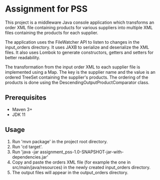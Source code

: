 # Assignment for PSS

This project is a middleware Java console application which transforms an order XML file containing products for various 
suppliers into multiple XML files containing the products for each supplier.

The application uses the FileWatcher API to listen to changes in the input_orders directory.
It uses JAXB to serialize and deserialize the XML files.
It also uses Lombok to generate constructors, getters and setters for better readability.

The transformation from the input order XML to each supplier file is implemented using a Map. The key is the supplier name
and the value is an ordered TreeSet containing the supplier's products.
The ordering of the products is done using the DescendingOutputProductComparator class.

## Prerequisites

* Maven 3+
* JDK 11

## Usage

1. Run 'mvn package' in the project root directory.
2. Run 'cd target'.
3. Run 'java -jar assignment_pss-1.0-SNAPSHOT-jar-with-dependencies.jar'
4. Copy and paste the orders XML file (for example the one in src/main/java/resources) in the newly created input_orders directory.
5. The output files will appear in the output_orders directory.
